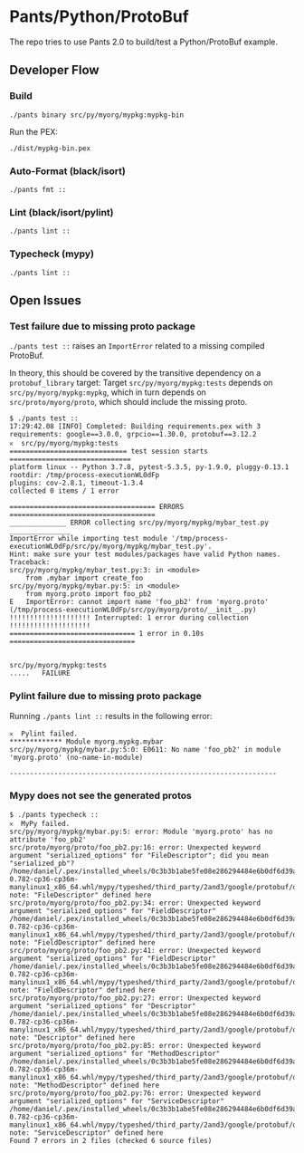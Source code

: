 # Pants/Python/ProtoBuf

The repo tries to use Pants 2.0 to build/test a Python/ProtoBuf example.

## Developer Flow

### Build

```shell
./pants binary src/py/myorg/mypkg:mypkg-bin
```

Run the PEX:

```shell
./dist/mypkg-bin.pex
```

### Auto-Format (black/isort)

```shell
./pants fmt ::
```

### Lint (black/isort/pylint)

```shell
./pants lint ::
```

### Typecheck (mypy)

```shell
./pants lint ::
```

## Open Issues

### Test failure due to missing proto package

`./pants test ::` raises an `ImportError` related to a missing compiled ProtoBuf.

In theory, this should be covered by the transitive dependency on a `protobuf_library` target: Target `src/py/myorg/mypkg:tests` depends on `src/py/myorg/mypkg:mypkg`, which in turn depends on `src/proto/myorg/proto`, which should include the missing proto.

```shell
$ ./pants test ::
17:29:42.08 [INFO] Completed: Building requirements.pex with 3 requirements: google==3.0.0, grpcio==1.30.0, protobuf==3.12.2
𐄂  src/py/myorg/mypkg:tests
============================= test session starts ==============================
platform linux -- Python 3.7.8, pytest-5.3.5, py-1.9.0, pluggy-0.13.1
rootdir: /tmp/process-executionWL0dFp
plugins: cov-2.8.1, timeout-1.3.4
collected 0 items / 1 error

==================================== ERRORS ====================================
______________ ERROR collecting src/py/myorg/mypkg/mybar_test.py _______________
ImportError while importing test module '/tmp/process-executionWL0dFp/src/py/myorg/mypkg/mybar_test.py'.
Hint: make sure your test modules/packages have valid Python names.
Traceback:
src/py/myorg/mypkg/mybar_test.py:3: in <module>
    from .mybar import create_foo
src/py/myorg/mypkg/mybar.py:5: in <module>
    from myorg.proto import foo_pb2
E   ImportError: cannot import name 'foo_pb2' from 'myorg.proto' (/tmp/process-executionWL0dFp/src/py/myorg/proto/__init__.py)
!!!!!!!!!!!!!!!!!!!! Interrupted: 1 error during collection !!!!!!!!!!!!!!!!!!!!
=============================== 1 error in 0.10s ===============================


src/py/myorg/mypkg:tests                                                        .....   FAILURE
```

### Pylint failure due to missing proto package

Running `./pants lint ::` results in the following error:

```shell
𐄂  Pylint failed.
************* Module myorg.mypkg.mybar
src/py/myorg/mypkg/mybar.py:5:0: E0611: No name 'foo_pb2' in module 'myorg.proto' (no-name-in-module)

------------------------------------------------------------------
```

### Mypy does not see the generated protos

```shell
$ ./pants typecheck ::
𐄂  MyPy failed.
src/py/myorg/mypkg/mybar.py:5: error: Module 'myorg.proto' has no attribute 'foo_pb2'
src/proto/myorg/proto/foo_pb2.py:16: error: Unexpected keyword argument "serialized_options" for "FileDescriptor"; did you mean "serialized_pb"?
/home/daniel/.pex/installed_wheels/0c3b3b1abe5fe08e286294484e6b0df6d39a5a01/mypy-0.782-cp36-cp36m-manylinux1_x86_64.whl/mypy/typeshed/third_party/2and3/google/protobuf/descriptor.pyi:279: note: "FileDescriptor" defined here
src/proto/myorg/proto/foo_pb2.py:34: error: Unexpected keyword argument "serialized_options" for "FieldDescriptor"
/home/daniel/.pex/installed_wheels/0c3b3b1abe5fe08e286294484e6b0df6d39a5a01/mypy-0.782-cp36-cp36m-manylinux1_x86_64.whl/mypy/typeshed/third_party/2and3/google/protobuf/descriptor.pyi:168: note: "FieldDescriptor" defined here
src/proto/myorg/proto/foo_pb2.py:41: error: Unexpected keyword argument "serialized_options" for "FieldDescriptor"
/home/daniel/.pex/installed_wheels/0c3b3b1abe5fe08e286294484e6b0df6d39a5a01/mypy-0.782-cp36-cp36m-manylinux1_x86_64.whl/mypy/typeshed/third_party/2and3/google/protobuf/descriptor.pyi:168: note: "FieldDescriptor" defined here
src/proto/myorg/proto/foo_pb2.py:27: error: Unexpected keyword argument "serialized_options" for "Descriptor"
/home/daniel/.pex/installed_wheels/0c3b3b1abe5fe08e286294484e6b0df6d39a5a01/mypy-0.782-cp36-cp36m-manylinux1_x86_64.whl/mypy/typeshed/third_party/2and3/google/protobuf/descriptor.pyi:72: note: "Descriptor" defined here
src/proto/myorg/proto/foo_pb2.py:85: error: Unexpected keyword argument "serialized_options" for "MethodDescriptor"
/home/daniel/.pex/installed_wheels/0c3b3b1abe5fe08e286294484e6b0df6d39a5a01/mypy-0.782-cp36-cp36m-manylinux1_x86_64.whl/mypy/typeshed/third_party/2and3/google/protobuf/descriptor.pyi:260: note: "MethodDescriptor" defined here
src/proto/myorg/proto/foo_pb2.py:76: error: Unexpected keyword argument "serialized_options" for "ServiceDescriptor"
/home/daniel/.pex/installed_wheels/0c3b3b1abe5fe08e286294484e6b0df6d39a5a01/mypy-0.782-cp36-cp36m-manylinux1_x86_64.whl/mypy/typeshed/third_party/2and3/google/protobuf/descriptor.pyi:246: note: "ServiceDescriptor" defined here
Found 7 errors in 2 files (checked 6 source files)
```

